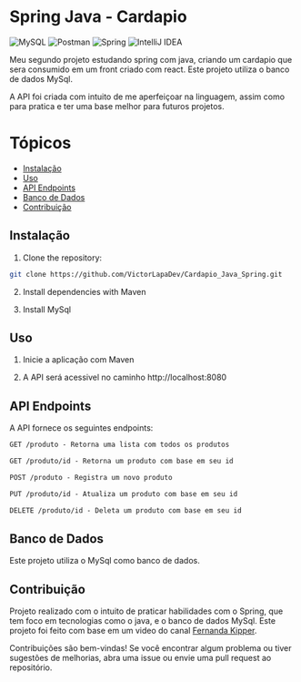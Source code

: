 # Spring Java - Cardapio
![MySQL](https://img.shields.io/badge/MySQL-005C84?style=for-the-badge&logo=mysql&logoColor=white)
![Postman](https://img.shields.io/badge/Postman-FF6C37?style=for-the-badge&logo=Postman&logoColor=white)
![Spring](https://img.shields.io/badge/Spring-6DB33F?style=for-the-badge&logo=spring&logoColor=white)
![IntelliJ IDEA](https://img.shields.io/badge/IntelliJ_IDEA-000000.svg?style=for-the-badge&logo=intellij-idea&logoColor=white)

Meu segundo projeto estudando spring com java, criando um cardapio que sera consumido em um front criado com react. Este projeto utiliza o banco de dados MySql.

A API foi criada com intuito de me aperfeiçoar na linguagem, assim como para pratica e ter uma base melhor para futuros projetos.


# Tópicos

- [Instalação](#instalação)
- [Uso](#uso)
- [API Endpoints](#api-endpoints)
- [Banco de Dados](#banco-de-dados)
- [Contribuição](#contribuição)

## Instalação

1. Clone the repository:

```bash
git clone https://github.com/VictorLapaDev/Cardapio_Java_Spring.git
```

2. Install dependencies with Maven

3. Install MySql

## Uso
1. Inicie a aplicação com Maven

2. A API será acessivel no caminho http://localhost:8080

## API Endpoints
A API fornece os seguintes endpoints:

```markdown
GET /produto - Retorna uma lista com todos os produtos

GET /produto/id - Retorna um produto com base em seu id

POST /produto - Registra um novo produto

PUT /produto/id - Atualiza um produto com base em seu id 

DELETE /produto/id - Deleta um produto com base em seu id
```

## Banco de Dados
Este projeto utiliza o MySql como banco de dados.

## Contribuição
Projeto realizado com o intuito de praticar habilidades com o Spring, que tem foco em tecnologias como o java, e o banco de dados MySql. Este projeto foi feito com base em um video do canal [Fernanda Kipper](https://www.youtube.com/@kipperdev).

Contribuições são bem-vindas! Se você encontrar algum problema ou tiver sugestões de melhorias, abra uma issue ou envie uma pull request ao repositório.
